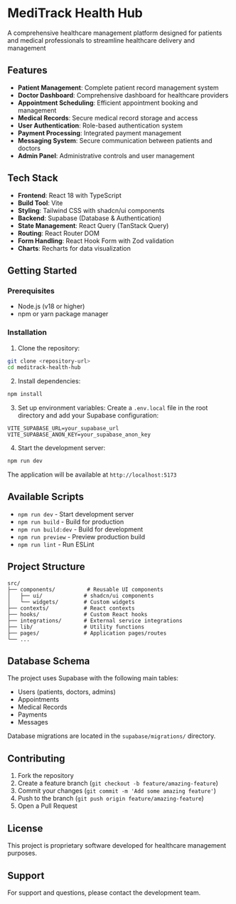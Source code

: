 # MediTrack Health Hub

A comprehensive healthcare management platform designed for patients and medical professionals to streamline healthcare delivery and management

## Features

- **Patient Management**: Complete patient record management system
- **Doctor Dashboard**: Comprehensive dashboard for healthcare providers
- **Appointment Scheduling**: Efficient appointment booking and management
- **Medical Records**: Secure medical record storage and access
- **User Authentication**: Role-based authentication system
- **Payment Processing**: Integrated payment management
- **Messaging System**: Secure communication between patients and doctors
- **Admin Panel**: Administrative controls and user management

## Tech Stack

- **Frontend**: React 18 with TypeScript
- **Build Tool**: Vite
- **Styling**: Tailwind CSS with shadcn/ui components
- **Backend**: Supabase (Database & Authentication)
- **State Management**: React Query (TanStack Query)
- **Routing**: React Router DOM
- **Form Handling**: React Hook Form with Zod validation
- **Charts**: Recharts for data visualization

## Getting Started

### Prerequisites

- Node.js (v18 or higher)
- npm or yarn package manager

### Installation

1. Clone the repository:
```bash
git clone <repository-url>
cd meditrack-health-hub
```

2. Install dependencies:
```bash
npm install
```

3. Set up environment variables:
Create a `.env.local` file in the root directory and add your Supabase configuration:
```env
VITE_SUPABASE_URL=your_supabase_url
VITE_SUPABASE_ANON_KEY=your_supabase_anon_key
```

4. Start the development server:
```bash
npm run dev
```

The application will be available at `http://localhost:5173`

## Available Scripts

- `npm run dev` - Start development server
- `npm run build` - Build for production
- `npm run build:dev` - Build for development
- `npm run preview` - Preview production build
- `npm run lint` - Run ESLint

## Project Structure

```
src/
├── components/          # Reusable UI components
│   ├── ui/             # shadcn/ui components
│   └── widgets/        # Custom widgets
├── contexts/           # React contexts
├── hooks/              # Custom React hooks
├── integrations/       # External service integrations
├── lib/                # Utility functions
├── pages/              # Application pages/routes
└── ...
```

## Database Schema

The project uses Supabase with the following main tables:
- Users (patients, doctors, admins)
- Appointments
- Medical Records
- Payments
- Messages

Database migrations are located in the `supabase/migrations/` directory.

## Contributing

1. Fork the repository
2. Create a feature branch (`git checkout -b feature/amazing-feature`)
3. Commit your changes (`git commit -m 'Add some amazing feature'`)
4. Push to the branch (`git push origin feature/amazing-feature`)
5. Open a Pull Request

## License

This project is proprietary software developed for healthcare management purposes.

## Support

For support and questions, please contact the development team.
